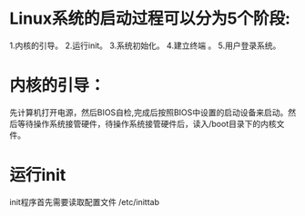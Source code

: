 # Linux系统的启动过程可以分为5个阶段:
  1.内核的引导。
  2.运行init。
  3.系统初始化。
  4.建立终端 。
  5.用户登录系统。

# 内核的引导：
  先计算机打开电源，然后BIOS自检,完成后按照BIOS中设置的启动设备来启动。然后等待操作系统接管硬件，待操作系统接管硬件后，读入/boot目录下的内核文件。

# 运行init

  init程序首先需要读取配置文件 /etc/inittab